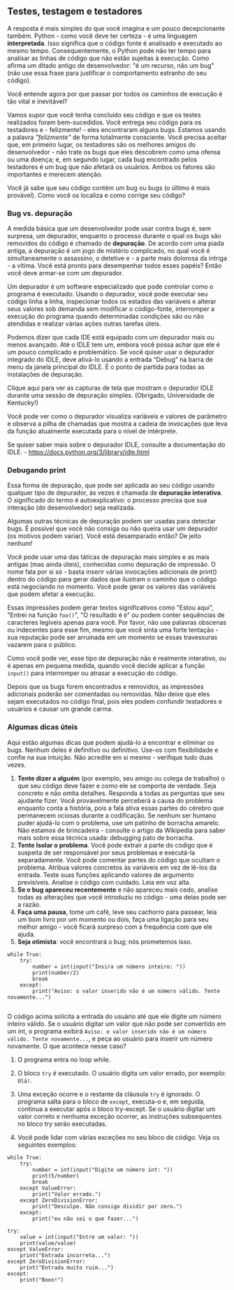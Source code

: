 ## Testes, testagem e testadores

A resposta é mais simples do que você imagina e um pouco decepcionante também. Python - como você deve ter certeza - é uma linguagem **interpretada**. Isso significa que o código fonte é analisado e executado ao mesmo tempo. Consequentemente, o Python pode não ter tempo para analisar as linhas de código que não estão sujeitas à execução. Como afirma um ditado antigo de desenvolvedor: "é um recurso, não um bug" (não use essa frase para justificar o comportamento estranho do seu código).

Você entende agora por que passar por todos os caminhos de execução é tão vital e inevitável?

Vamos supor que você tenha concluído seu código e que os testes realizados foram bem-sucedidos. Você entrega seu código para os testadores e - felizmente! - eles encontraram alguns bugs. Estamos usando a palavra *"felizmente"* de forma totalmente consciente. Você precisa aceitar que, em primeiro lugar, os testadores são os melhores amigos do desenvolvedor - não trate os bugs que eles descobrem como uma ofensa ou uma doença; e, em segundo lugar, cada bug encontrado pelos testadores é um bug que não afetará os usuários. Ambos os fatores são importantes e merecem atenção.

Você já sabe que seu código contém um bug ou bugs (o último é mais provável). Como você os localiza e como corrige seu código?

### Bug vs. depuração
A medida básica que um desenvolvedor pode usar contra bugs é, sem surpresa, um depurador, enquanto o processo durante o qual os bugs são removidos do código é chamado de **depuração**. 
De acordo com uma piada antiga, a depuração é um jogo de mistério complicado, no qual você é simultaneamente o assassino, o detetive e - a parte mais dolorosa da intriga - a vítima. Você está pronto para desempenhar todos esses papéis? Então você deve armar-se com um depurador.

Um depurador é um software especializado que pode controlar como o programa é executado. Usando o depurador, você pode executar seu código linha a linha, 
inspecionar todos os estados das variáveis e alterar seus valores sob demanda sem modificar o código-fonte, interromper a execução do programa quando 
determinadas condições são ou não atendidas e realizar várias ações outras tarefas úteis.

Podemos dizer que cada IDE está equipado com um depurador mais ou menos avançado. Até o IDLE tem um, embora você possa achar que ele é um pouco complicado e problemático. 
Se você quiser usar o depurador integrado do IDLE, deve ativá-lo usando a entrada “Debug” na barra de menu da janela principal do IDLE. 
É o ponto de partida para todas as instalações de depuração.

Clique aqui para ver as capturas de tela que mostram o depurador IDLE durante uma sessão de depuração simples. 
(Obrigado, Universidade de Kentucky!)

Você pode ver como o depurador visualiza variáveis e valores de parâmetro e observa a pilha de chamadas que mostra a cadeia de invocações 
que leva da função atualmente executada para o nível de intérprete.

Se quiser saber mais sobre o depurador IDLE, consulte a documentação do IDLE. - https://docs.python.org/3/library/idle.html

### Debugando print
Essa forma de depuração, que pode ser aplicada ao seu código usando qualquer tipo de depurador, às vezes é chamada de **depuração interativa**. 
O significado do termo é autoexplicativo: o processo precisa que sua interação (do desenvolvedor) seja realizada.

Algumas outras técnicas de depuração podem ser usadas para detectar bugs. É possível que você não consiga ou não queira usar um depurador (os motivos podem variar). 
Você está desamparado então? De jeito nenhum!

Você pode usar uma das táticas de depuração mais simples e as mais antigas (mas ainda úteis), conhecidas como depuração de impressão. 
O nome fala por si só - basta inserir várias invocações adicionais de print() dentro do código para gerar dados que ilustram o caminho que o código está negociando no momento. 
Você pode gerar os valores das variáveis que podem afetar a execução.

Essas impressões podem gerar textos significativos como "Estou aqui", "Entrei na função `foo()`", "O resultado é `0`" ou podem conter sequências de caracteres legíveis apenas para você. 
Por favor, não use palavras obscenas ou indecentes para esse fim, mesmo que você sinta uma forte tentação - sua reputação pode ser arruinada em um momento se essas travessuras vazarem para o público.

Como você pode ver, esse tipo de depuração não é realmente interativo, ou é apenas em pequena medida, quando você decide aplicar a função `input()` para interromper ou atrasar a execução do código.

Depois que os bugs forem encontrados e removidos, as impressões adicionais poderão ser comentadas ou removidas. Não deixe que eles sejam executados no código final, pois eles podem confundir testadores e usuários e causar um grande carma.

### Algumas dicas úteis
Aqui estão algumas dicas que podem ajudá-lo a encontrar e eliminar os bugs. Nenhum deles é definitivo ou definitivo. Use-os com flexibilidade e confie na sua intuição. Não acredite em si mesmo - verifique tudo duas vezes.

1. **Tente dizer a alguém** (por exemplo, seu amigo ou colega de trabalho) o que seu código deve fazer e como ele se comporta de verdade. Seja concreto e não omita detalhes. Responda a todas as perguntas que seu ajudante fizer. Você provavelmente perceberá a causa do problema enquanto conta a história, pois a fala ativa essas partes do cérebro que permanecem ociosas durante a codificação. Se nenhum ser humano puder ajudá-lo com o problema, use um patinho de borracha amarelo. Não estamos de brincadeira - consulte o artigo da Wikipedia para saber mais sobre essa técnica usada: debugging pato de borracha.
2. **Tente Isolar o problema**. Você pode extrair a parte do código que é suspeita de ser responsável por seus problemas e executá-la separadamente. Você pode comentar partes do código que ocultam o problema. Atribua valores concretos às variáveis em vez de lê-los da entrada. Teste suas funções aplicando valores de argumento previsíveis. Analise o código com cuidado. Leia em voz alta.
3. **Se o bug apareceu recentemente** e não apareceu mais cedo, analise todas as alterações que você introduziu no código - uma delas pode ser a razão.
4. **Faça uma pausa**, tome um café, leve seu cachorro para passear, leia um bom livro por um momento ou dois, faça uma ligação para seu melhor amigo - você ficará surpreso com a frequência com que ele ajuda.
5. **Seja otimista**: você encontrará o bug; nós prometemos isso.


```
while True:
    try:
        number = int(input("Insira um número inteiro: "))
        print(number/2)
        break
    except:
        print("Aviso: o valor inserido não é um número válido. Tente novamente...")
 
```

O código acima solicita a entrada do usuário até que ele digite um número inteiro válido. Se o usuário digitar um valor que não pode ser convertido em um int, o programa exibirá `Aviso: o valor inserido não é um número válido. Tente novamente...`, e peça ao usuário para inserir um número novamente. O que acontece nesse caso?

1. O programa entra no loop while.
2. O bloco `try` é executado. O usuário digita um valor errado, por exemplo: `Olá!`.
3. Uma exceção ocorre e o restante da cláusula `try` é ignorado. O programa salta para o bloco de `except`, executa-o e, em seguida, continua a executar após o bloco try-except.
Se o usuário digitar um valor correto e nenhuma exceção ocorrer, as instruções subsequentes no bloco try serão executadas.

4. Você pode lidar com várias exceções no seu bloco de código. Veja os seguintes exemplos:

```
while True:
    try:
        number = int(input("Digite um número int: "))
        print(5/number)
        break
    except ValueError:
        print("Valor errado.")
    except ZeroDivisionError:
        print("Desculpe. Não consigo dividir por zero.")
    except:
        print("eu não sei o que fazer...") 

```

```
try:
    value = int(input("Entre um valor: "))
    print(value/value)
except ValueError:
    print("Entrada incorreta...")
except ZeroDivisionError:
    print("Entrada muito ruim...")
except:
    print("Booo!")


```


